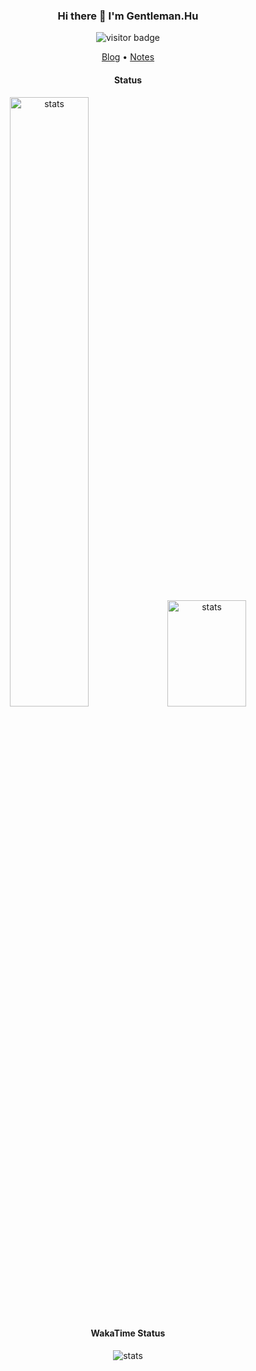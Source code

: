 <h3 align="center">Hi there 👋 I'm Gentleman.Hu</h3>
<p align="center"><img src="https://visitor-badge.laobi.icu/badge?page_id=gentlemanhu.gentlemanhu" alt="visitor badge"/></p>

<p align="center">
  <a target="_blank" href="https://crushing.xyz/">Blog</a> •
  <a target="_blank" href="https://docs.crushing.xyz/">Notes</a>
</p>

<!-- <p align="center" href="https://github.com/gentlemanhu"><img src="https://github-widgetbox.vercel.app/api/profile?username=gentlemanhu&data=followers,repositories,stars,commits"/></p> -->

<h4 align="center">Status</h4>
<p align="center" href="https://github.com/gentlemanhu"><img src="https://readme-status.crushing.xyz/api?username=gentlemanhu&exclude_repo=gentlemanhu,gentlemanhu.github.io&hide_title=true&count_private=true&bg_color=45,114357,91EAE4&title_color=c0c0aa&text_color=fffefe&icon_color=fffefe&show_icons=true" style="width: 50%" alt="stats" /><img src="https://readme-status.crushing.xyz/api/top-langs/?username=gentlemanhu&hide=html,css&langs_count=8&layout=compact&&bg_color=45,70e1f5,ffd194" style="width: 50%;height: 170px" alt="stats" /></p>

<h4 align="center">WakaTime Status</h4>
<p align="center" href="https://github.com/gentlemanhu"><img src="https://readme-status.crushing.xyz/api/wakatime?username=gentlemanhu&&bg_color=45,77A1D3,79CBCA,E684AE" alt="stats" /></p>

<!-- <h4 align="center">WakaApi Status</h4>
<p align="center" href="https://github.com/gentlemanhu"><img src="https://readme-status.crushing.xyz/api/wakatime?username=nice&api_domain=waka.crushing.xyz&bg_color=2D3748&title_color=2F855A&icon_color=2F855A&text_color=ffffff&custom_title=Wakapi%20Week%20Stats&layout=compact" alt="stats"/></p>

<h4 align="center">Last 30 Days Coding Time</h4>
<p align="center"><img src="https://img.shields.io/endpoint?url=https://waka.crushing.xyz/api/compat/shields/v1/nice/interval:30_days&style=flat-square&color=blue&label=last 30d" alt="Last 30 Days Coding Time"/></p> -->
   

